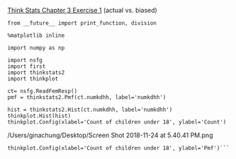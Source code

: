 [Think Stats Chapter 3 Exercise 1](http://greenteapress.com/thinkstats2/html/thinkstats2004.html#toc31) (actual vs. biased)

```
from __future__ import print_function, division

%matplotlib inline

import numpy as np

import nsfg
import first
import thinkstats2
import thinkplot 

ct= nsfg.ReadFemResp()
pmf = thinkstats2.Pmf(ct.numkdhh, label='numkdhh')

hist = thinkstats2.Hist(ct.numkdhh, label='numkdhh')
thinkplot.Hist(hist)
thinkplot.Config(xlabel='Count of children under 18', ylabel='Count')
```

/Users/ginachung/Desktop/Screen Shot 2018-11-24 at 5.40.41 PM.png


```thinkplot.Pmf(pmf)
thinkplot.Config(xlabel='Count of children under 18', ylabel='Pmf')```


